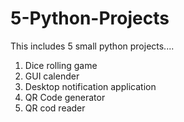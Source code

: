 # 5-Python-Projects
This includes 5 small python projects....

1. Dice rolling game
2. GUI calender
3. Desktop notification application
4. QR Code generator
5. QR cod reader

